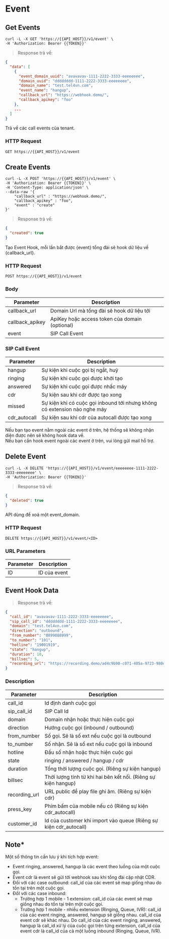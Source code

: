 # Event

## Get Events

```shell
curl -L -X GET 'https://{{API_HOST}}/v1/event' \
-H 'Authorization: Bearer {{TOKEN}}'
```

> Response trả về:

```json
{
  "data": [
    {
      "event_domain_uuid": "avavavav-1111-2222-3333-eeeeeeee",
      "domain_uuid": "dddddddd-1111-2222-3333-eeeeeeee",
      "domain_name": "test.tel4vn.com",
      "event_name": "hangup",
      "callback_url": "https://webhook.demo/",
      "callback_apikey": "foo"
    },
    ...
  ]
}
```

Trả về các call events của tenant.

### HTTP Request

`GET https://{{API_HOST}}/v1/event`

## Create Events

```shell
curl -L -X POST 'https://{{API_HOST}}/v1/event' \
-H 'Authorization: Bearer {{TOKEN}}' \
-H 'Content-Type: application/json' \
--data-raw '{
    "callback_url" : "https://webhook.demo/",
    "callback_apikey" : "foo",
    "event" : "create"
}'
```

> Response trả về:

```json
{
  "created": true
}
```

Tạo Event Hook, mỗi lần bắt được {event} tổng đài sẽ hook dữ liệu về {callback_url}.

### HTTP Request

`POST https://{{API_HOST}}/v1/event`

### Body

| Parameter       | Description                                    |
| --------------- | ---------------------------------------------- |
| callback_url    | Domain Url mà tổng đài sẽ hook dữ liệu tới     |
| callback_apikey | ApiKey hoặc access token của domain (optional) |
| event           | SIP Call Event                                 |

### SIP Call Event

| Parameter    | Description                                                               |
| ------------ | ------------------------------------------------------------------------- |
| hangup       | Sự kiện khi cuộc gọi bị ngắt, huỷ                                         |
| ringing      | Sự kiện khi cuộc gọi được khởi tạo                                        |
| answered     | Sự kiện khi cuộc gọi được nhấc máy                                        |
| cdr          | Sự kiện sau khi cdr được tạo xong                                         |
| missed       | Sự kiện khi có cuộc gọi inbound tới nhưng không có extension nào nghe máy |
| cdr_autocall | Sự kiện sau khi cdr của autocall được tạo xong                            |

<div class="alert alert-danger alert-dismissible fade show" role="alert">Nếu bạn tạo event nằm ngoài các event ở trên, hệ thống sẽ không nhận diện được nên sẽ không hook data về.</div>
<div class="alert alert-warning alert-dismissible fade show" role="alert">Nếu bạn cần hook event ngoài các event ở trên, vui lòng gửi mail hỗ trợ.</div>

## Delete Event

```shell
curl -L -X DELETE 'https://{{API_HOST}}/v1/event/eeeeeeee-1111-2222-3333-eeeeeeee' \
-H 'Authorization: Bearer {{TOKEN}}'
```

> Response trả về:

```json
{
  "deleted": true
}
```

API dùng để xoá một event_domain.

### HTTP Request

`DELETE https://{{API_HOST}}/v1/event/<ID>`

### URL Parameters

| Parameter | Description  |
| --------- | ------------ |
| ID        | ID của event |

## Event Hook Data

> Response trả về:

```json
{
  "call_id": "avavavav-1111-2222-3333-eeeeeeee",
  "sip_call_id": "dddddddd-1111-2222-3333-eeeeeeee",
  "domain": "test.tel4vn.com",
  "direction": "outbound",
  "from_number": "0899888999",
  "to_number": "101",
  "hotline": "19001919",
  "state": "hangup",
  "duration": 10,
  "billsec": 5,
  "recording_url": "https://recording.demo/ad4c9b90-c071-405a-9723-980d2e5e1623"
}
```

### Description

| Parameter     | Description                                                       |
| ------------- | ----------------------------------------------------------------- |
| call_id       | Id định danh cuộc gọi                                             |
| sip_call_id   | SIP Call Id                                                       |
| domain        | Domain nhận hoặc thực hiện cuộc gọi                               |
| direction     | Hướng cuộc gọi (inbound / outbound)                               |
| from_number   | Số gọi. Sẽ là số ext nếu cuộc gọi là outbound                     |
| to_number     | Số nhận. Sẽ là số ext nếu cuộc gọi là inbound                     |
| hotline       | Đầu số nhận hoặc thực hiện cuộc gọi                               |
| state         | ringing / answered / hangup / cdr                                 |
| duration      | Tổng thời lượng cuộc gọi. (Riêng sự kiện hangup)                  |
| billsec       | Thời lượng tính từ khi hai bên kết nối. (Riêng sự kiện hangup)    |
| recording_url | URL public để play file ghi âm. (Riêng sự kiện cdr)               |
| press_key     | Phím bấm của mobile nếu có (Riêng sự kiện cdr_autocall)           |
| customer_id   | Id của customer khi import vào queue (Riêng sự kiện cdr_autocall) |

## Note\*

Một số thông tin cần lưu ý khi tích hợp event:

- Event ringing, answered, hangup là các event theo luồng của một cuộc gọi.
- Event cdr là event sẽ gửi tới webhook sau khi tổng đài cập nhật CDR.
- Đối với các case outbound: call_id của các event sẽ map giống nhau do tồn tại trên một cuộc gọi.
- ĐốI với các case inbound:
  - Trường hợp 1 mobile - 1 extension: call_id của các event sẽ map giống nhau do tồn tại trên một cuộc gọi.
  - Trường hợp 1 mobile - nhiều extension (Ringing, Queue, IVR): call_id của các event ringing, answered, hangup sẽ giống nhau. call_id của event cdr sẽ khác nhau. Do call_id của các event ringing, answered, hangup là call_id xử lý của cuộc gọi trên từng extension, call_id của event cdr là call_id của cả một luồng inbound (Ringing, Queue, IVR).
